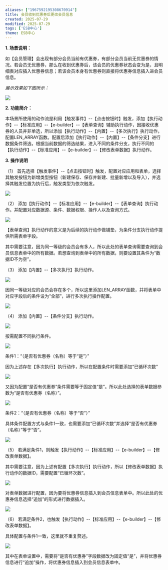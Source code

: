 ```yaml
---
aliases: ["1967592195308670914"]
title: 会员收到优惠券后更改会员信息
created: 2025-07-29
modified: 2025-07-29
tags: ['ESB中心']
theme: ESB中心
---
```


**1. 场景说明：**

如【会员管理】会出现有部分会员当前有优惠券，有部分会员当前无优惠券的情况。若会员无优惠券，那么在收到优惠券后，该会员的优惠券状态会变为是，且明细表对应插入优惠券信息；若该会员本身有优惠券则直接将优惠券信息插入进会员信息。

*展示效果如下图所示：*

![](https://myhelpdoc.oss-cn-heyuan.aliyuncs.com/mdimages/780dc494a1164b33411e35edc4dca17a.jpg)

**2. 功能简介：**

本场景所使用的动作流是利用【触发事件】--【点击按钮时】触发，添加【执行动作】--【标准应用】--【e-builder】--【表单查询】辅助执行动作，因接收优惠券的人员并非单选，所以添加【执行动作】--【内置】--【多次执行】执行动作，配置LEN\_ARRAY函数。配置后添加【执行动作】--【内置】--【条件分支】进行数据条件筛选，根据当前数据的筛选结果，进入不同的条件分支，执行不同的 【执行动作】--【标准应用】--【e-builder】--【修改表单数据】执行动作。

**3. 操作说明**

（1） 首先选择【触发事件】--【点击按钮时】触发，配置对应应用和表单，选择其触发按钮为新增类型按钮（新建保存、保存并新建、批量新增以及导入），并选择其触发位置为执行后，触发类型为依次触发。

![](https://myhelpdoc.oss-cn-heyuan.aliyuncs.com/mdimages/7e9f80fb4db4fc55d64dfb6398578a8f.jpg)

（2） 添加【执行动作】--【标准应用】--【e-builder】--【表单查询】执行动作。并配置对应数据源、条件、数据权限、操作人以及查询方式。

![](https://myhelpdoc.oss-cn-heyuan.aliyuncs.com/mdimages/d7da4cced21ec5bbcd04176f87583002.jpg)

【表单查询】执行动作的意义是为后续的执行动作做铺垫，为条件分支执行动作提供所需表单字段。

其中需要注意，因为同一等级的会员会有多人，所以此处的表单查询需要查询到会员信息表单中的所有数据。若想查询到表单中的所有数据，则要设置其条件为“数据ID不为空”。

（3） 添加【内置】--【多次执行】执行动作。

![](https://myhelpdoc.oss-cn-heyuan.aliyuncs.com/mdimages/1d21ae45bb0f02d8cfd3c3d20a5379d5.jpg)

因同一等级对应的会员会存在多个，所以这里添加LEN\_ARRAY函数，并将表单中对应字段后的条件设为“全部”，进行多次执行操作配置。

![](https://myhelpdoc.oss-cn-heyuan.aliyuncs.com/mdimages/0e35a9254d32ae8b12dd9d29bc3a6c15.jpg)

（4） 添加【内置】--【条件分支】执行动作。

![](https://myhelpdoc.oss-cn-heyuan.aliyuncs.com/mdimages/085ca092387a821cec76c5be2a407204.jpg)

按需配置不同执行条件。

![](https://myhelpdoc.oss-cn-heyuan.aliyuncs.com/mdimages/2b3a7cfb974f9cd8f84fbc26507151c0.jpg)

条件1：“（是否有优惠券（名称）等于“是”）”

因为上述存在【多次执行】执行动作，所以在配置条件时需要添加“已循环次数”

![](https://myhelpdoc.oss-cn-heyuan.aliyuncs.com/mdimages/f0b4f73826e717ecb2264a4088aad0d9.jpg)

又因为配置“是否有优惠券”条件需要等于固定值“是”。所以此处选择的表单数据参数为“是否有优惠券（名称）”。

![](https://myhelpdoc.oss-cn-heyuan.aliyuncs.com/mdimages/66433e4d99b2887094746b3c77dfda80.jpg)

条件2：“（是否有优惠券（名称）等于“否”）”

具体条件配置方式与条件1一致，也需要添加“已循环次数”并选择“是否有优惠券（名称）”等于“否”。

![](https://myhelpdoc.oss-cn-heyuan.aliyuncs.com/mdimages/8559345954e649eae6a4ccaf99b9c12d.jpg)

（5） 若满足条件1，则触发【执行动作】--【标准应用】--【e-builder】--【修改表单数据】。

其中需要注意，因为上述有配置【多次执行】执行动作，所以【修改表单数据】执行动作的数据ID，需要配置“已循环次数”。

![](https://myhelpdoc.oss-cn-heyuan.aliyuncs.com/mdimages/47ed2c1f1a35822995abbb2e4a551525.jpg)

对表单数据进行配置，因为要将优惠券信息插入到会员信息表单中。所以此处的优惠券信息选择“追加”的形式进行数据插入。

![](https://myhelpdoc.oss-cn-heyuan.aliyuncs.com/mdimages/96159f559b6174527e26b6ee07e46984.jpg)

（6） 若满足条件2，也触发【执行动作】--【标准应用】--【e-builder】--【修改表单数据】。

具体配置与条件1一致，这里就不重复赘述。

![](https://myhelpdoc.oss-cn-heyuan.aliyuncs.com/mdimages/96006f88a37434fda78ed51c6904d8ec.jpg)

其中在表单设置中，需要将“是否有优惠券”字段数据改为固定值“是”，并将优惠券信息进行“追加”操作，将优惠券信息插入到会员信息表单中。

